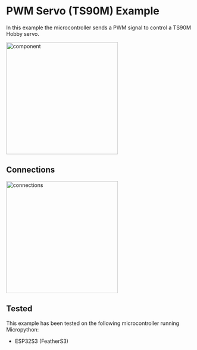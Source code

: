 # PWM Servo (TS90M) Example

In this example the microcontroller sends a PWM signal to control a TS90M Hobby servo.

<img alt="component" src="" height="300px">

## Connections

<img alt="connections" src="" height="300px">

## Tested
This example has been tested on the following microcontroller running Micropython:
- ESP32S3 (FeatherS3)

